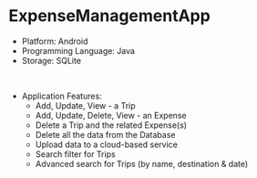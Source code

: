 # ExpenseManagementApp

* Platform: Android
* Programming Language: Java
* Storage: SQLite

<br/>

* Application Features:
  * Add, Update, View - a Trip
  * Add, Update, Delete, View - an Expense
  * Delete a Trip and the related Expense(s)
  * Delete all the data from the Database
  * Upload data to a cloud-based service
  * Search filter for Trips
  * Advanced search for Trips (by name, destination & date)
